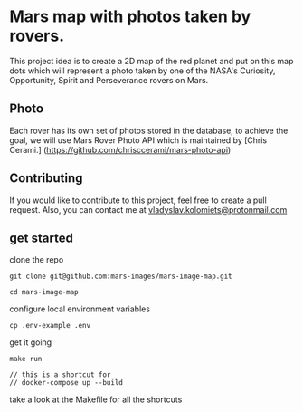 # Mars map with photos taken by rovers. 

This project idea is to create a 2D map of the red planet and put on this map dots which will represent a photo taken by one of the NASA's Curiosity, Opportunity, Spirit and Perseverance rovers on Mars.

## Photo

Each rover has its own set of photos stored in the database, to achieve the goal, we will use Mars Rover Photo API which is maintained by [Chris Cerami.] (https://github.com/chrisccerami/mars-photo-api)

## Contributing

If you would like to contribute to this project, feel free to create a pull request. Also, you can contact me at vladyslav.kolomiets@protonmail.com


## get started
clone the repo
```
git clone git@github.com:mars-images/mars-image-map.git

cd mars-image-map
```

configure local environment variables
```
cp .env-example .env
```

get it going
```
make run

// this is a shortcut for
// docker-compose up --build
```

take a look at the Makefile for all the shortcuts
